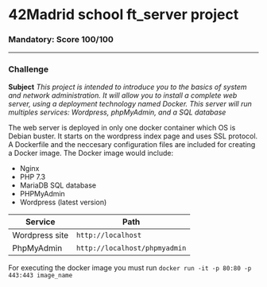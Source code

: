 # 42Madrid school ft_server project
### Mandatory: Score 100/100
***
### Challenge
**Subject** *This project is intended to introduce you to the basics of system and network administration. It will allow you to install a complete web server, using a deployment technology named Docker. This server will run multiples services: Wordpress, phpMyAdmin, and a SQL database*

The web server is deployed in only one docker container which OS is Debian buster. It starts on the wordpress index page and uses SSL protocol.
A Dockerfile and the neccesary configuration files are included for creating a Docker image.
The Docker image would include:
- Nginx
- PHP 7.3
- MariaDB SQL database
- PHPMyAdmin
- Wordpress (latest version)

| Service        | Path                          |
| ---------------| ----------------------------- |
| Wordpress site | `http://localhost`            | 
| PhpMyAdmin     | `http://localhost/phpmyadmin` |

For executing the docker image you must run `docker run -it -p 80:80 -p 443:443 image_name`
